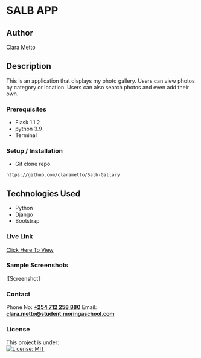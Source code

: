 # SALB APP


## Author
Clara Metto


## Description
This is an application that displays my photo gallery. Users can view photos by category or location. Users can also search photos and even add their own.



### Prerequisites
- Flask 1.1.2
- python 3.9
- Terminal

### Setup / Installation
* Git clone repo
```
https://github.com/clarametto/Salb-Gallary
```


## Technologies Used


- Python
- Django
- Bootstrap





### Live Link
[Click Here To View](https://salb-gallery.herokuapp.com/photos/)


### Sample Screenshots
![Screenshot]


### Contact
Phone No: **[+254 712 258 880](tel:+254712258880)**
Email: **[clara.metto@student.moringaschool.com](mailto:clara.metto@student.moringaschool.com)**


### License
This project is under:  
[![License: MIT](https://img.shields.io/badge/License-MIT-yellow.svg)](/LICENSE)